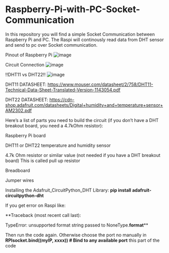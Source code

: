 # Raspberry-Pi-with-PC-Socket-Communication
In this repository you will find a simple Socket Communication between Raspberry Pi and PC. The Raspi will continously read data from DHT sensor and send to pc over Socket communication.

Pinout of Raspberry Pi
![image](https://github.com/rahmandip/Raspberry-Pi-with-PC-Socket-Communication/assets/99471302/c0db7a53-76fd-4781-ad0b-914ca86c9ee8)

Circuit Connection
![image](https://github.com/rahmandip/Raspberry-Pi-with-PC-Socket-Communication/assets/99471302/9d08373b-bf49-4026-a5ae-3949259ec479)

!!DHT11 vs DHT22!!
![image](https://github.com/rahmandip/Raspberry-Pi-with-PC-Socket-Communication/assets/99471302/14866d0d-01dc-4379-a201-7bffd1544472)

DHT11 DATASHEET: https://www.mouser.com/datasheet/2/758/DHT11-Technical-Data-Sheet-Translated-Version-1143054.pdf

DHT22 DATASHEET: https://cdn-shop.adafruit.com/datasheets/Digital+humidity+and+temperature+sensor+AM2302.pdf

Here’s a list of parts you need to build the circuit (if you don’t have a DHT breakout board, you need a 4.7kOhm resistor):

Raspberry Pi board 

DHT11 or DHT22 temperature and humidity sensor

4.7k Ohm resistor or similar value (not needed if you have a DHT breakout board) This is called pull up resistor

Breadboard

Jumper wires

Installing the Adafruit_CircuitPython_DHT Library:
**pip install adafruit-circuitpython-dht**

If you get error on Raspi like:

**Traceback (most recent call last):
  
TypeError: unsupported format string passed to NoneType.__format__**

Then run the code again.
Otherwise choose the port no manually in **RPIsocket.bind((myIP, xxxx))  # Bind to any available port** this part of the code
